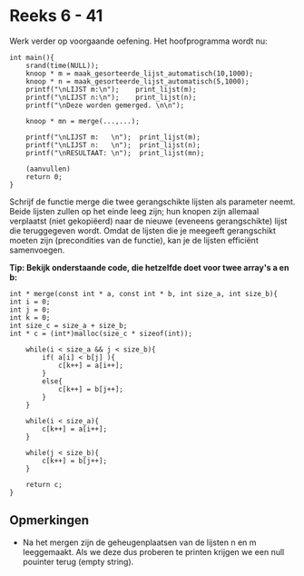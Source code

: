 # Reeks 6 - 41
Werk verder op voorgaande oefening. Het hoofprogramma wordt nu:

    int main(){
        srand(time(NULL));
        knoop * m = maak_gesorteerde_lijst_automatisch(10,1000);
        knoop * n = maak_gesorteerde_lijst_automatisch(5,1000);
        printf("\nLIJST m:\n");    print_lijst(m);
        printf("\nLIJST n:\n");    print_lijst(n);
        printf("\nDeze worden gemerged. \n\n");

        knoop * mn = merge(...,...);

        printf("\nLIJST m:   \n");	print_lijst(m);
        printf("\nLIJST n:   \n");	print_lijst(n);
        printf("\nRESULTAAT: \n");	print_lijst(mn);

        (aanvullen)
        return 0;
    }

Schrijf de functie merge die twee gerangschikte lijsten als parameter neemt. Beide lijsten zullen op het einde leeg zijn; hun knopen zijn allemaal verplaatst (niet gekopiëerd) naar de nieuwe (eveneens gerangschikte) lijst die teruggegeven wordt. Omdat de lijsten die je meegeeft gerangschikt moeten zijn (precondities van de functie), kan je de lijsten efficiënt samenvoegen.

**Tip: Bekijk onderstaande code, die hetzelfde doet voor twee array's a en b:**

    int * merge(const int * a, const int * b, int size_a, int size_b){
    int i = 0;
    int j = 0;
    int k = 0;
    int size_c = size_a + size_b;
    int * c = (int*)malloc(size_c * sizeof(int));

        while(i < size_a && j < size_b){
            if( a[i] < b[j] ){
                c[k++] = a[i++];
            }
            else{
                c[k++] = b[j++];
            }
        }

        while(i < size_a){
            c[k++] = a[i++];
        }

        while(j < size_b){
            c[k++] = b[j++];
        }

        return c;
    }

## Opmerkingen
- Na het mergen zijn de geheugenplaatsen van de lijsten n en m leeggemaakt. Als we deze dus proberen te printen krijgen we een null pouinter terug (empty string).
